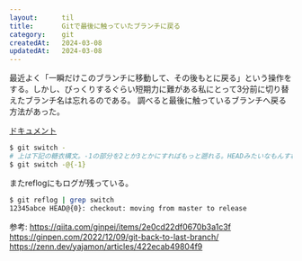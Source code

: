 ```yaml
---
layout:      til
title:       Gitで最後に触っていたブランチに戻る
category:    git
createdAt:   2024-03-08
updatedAt:   2024-03-08
---
```


最近よく「一瞬だけこのブランチに移動して、その後もとに戻る」という操作をする。しかし、びっくりするぐらい短期力に難がある私にとって3分前に切り替えたブランチ名は忘れるのである。
調べると最後に触っているブランチへ戻る方法があった。

[ドキュメント](https://git-scm.com/docs/git-switch#:~:text=You%20can%20use%20the%20%40%7B%2DN%7D%20syntax%20to%20refer%20to%20the%20N%2Dth%20last%20branch/commit%20switched%20to%20using%20%22git%20switch%22%20or%20%22git%20checkout%22%20operation.%20You%20may%20also%20specify%20%2D%20which%20is%20synonymous%20to%20%40%7B%2D1%7D.%20This%20is%20often%20used%20to%20switch%20quickly%20between%20two%20branches%2C%20or%20to%20undo%20a%20branch%20switch%20by%20mistake.)

```bash
$ git switch -
# 上は下記の糖衣構文。-1の部分を2とか3とかにすればもっと遡れる。HEADみたいなもんすね
$ git switch -@{-1}
```

またreflogにもログが残っている。

```bash
$ git reflog | grep switch 
12345abce HEAD@{0}: checkout: moving from master to release
```

参考:
https://qiita.com/ginpei/items/2e0cd22df0670b3a1c3f
https://ginpen.com/2022/12/09/git-back-to-last-branch/
https://zenn.dev/yajamon/articles/422ecab49804f9
